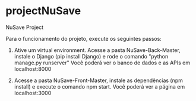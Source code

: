 # projectNuSave
NuSave Project

Para o funcionamento do  projeto, execute os seguintes passos:

1. Ative um virtual environment. Acesse a pasta NuSave-Back-Master, instale o Django (pip install Django)
   e rode o comando "python manage.py runserver"
   Você poderá ver o banco de dados e as APIs em localhost:8000
   
2. Acesse a pasta NuSave-Front-Master, instale as dependências (npm install) e execute o comando npm start.
   Você poderá ver a página em localhost:3000
